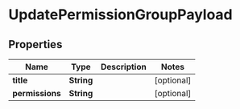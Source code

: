 

# UpdatePermissionGroupPayload


## Properties

Name | Type | Description | Notes
------------ | ------------- | ------------- | -------------
**title** | **String** |  |  [optional]
**permissions** | **String** |  |  [optional]



